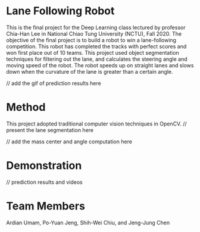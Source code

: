# Lane Following Robot
This is the final project for the Deep Learning class lectured by professor Chia-Han Lee in National Chiao Tung University (NCTU), Fall 2020. The objective of the final project is to build a robot to win a lane-following competition. This robot has completed the tracks with perfect scores and won first place out of 10 teams. This project used object segmentation techniques for filtering out the lane, and calculates the steering angle and moving speed of the robot. The robot speeds up on straight lanes and slows down when the curvature of the lane is greater than a certain angle.

// add the gif of prediction results here

# Method
This project adopted traditional computer vision techniques in OpenCV. 
// present the lane segmentation here

// add the mass center and angle computation here

# Demonstration
// prediction results and videos

# Team Members
Ardian Umam, Po-Yuan Jeng, Shih-Wei Chiu, and Jeng-Jung Chen